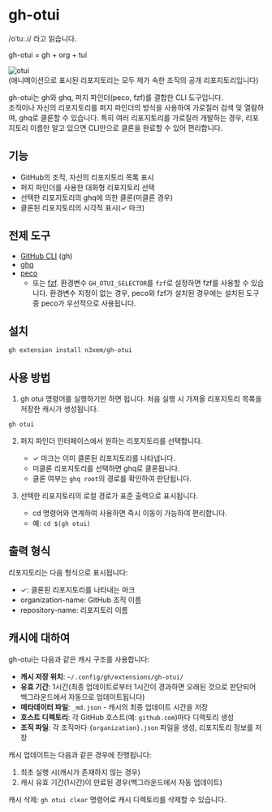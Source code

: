 # gh-otui

/oˈtuː.i/ 라고 읽습니다.

gh-otui = gh + org + tui

![otui](https://github.com/user-attachments/assets/0c7626eb-c639-4f4c-86e1-b4ba6dab5bec)  
(애니메이션으로 표시된 리포지토리는 모두 제가 속한 조직의 공개 리포지토리입니다)

gh-otui는 gh와 ghq, 퍼지 파인더(peco, fzf)를 결합한 CLI 도구입니다.  
조직이나 자신의 리포지토리를 퍼지 파인더의 방식을 사용하여 가로질러 검색 및 열람하며, ghq로 클론할 수 있습니다. 특히 여러 리포지토리를 가로질러 개발하는 경우, 리포지토리 이름만 알고 있으면 CLI만으로 클론을 완료할 수 있어 편리합니다.

## 기능

- GitHub의 조직, 자신의 리포지토리 목록 표시
- 퍼지 파인더를 사용한 대화형 리포지토리 선택
- 선택한 리포지토리의 ghq에 의한 클론(미클론 경우)
- 클론된 리포지토리의 시각적 표시(✓ 마크)

## 전제 도구

- [GitHub CLI](https://cli.github.com/) (gh)
- [ghq](https://github.com/x-motemen/ghq)
- [peco](https://github.com/peco/peco)
  - 또는 [fzf](https://github.com/junegunn/fzf). 환경변수 `GH_OTUI_SELECTOR`를 `fzf`로 설정하면 fzf를 사용할 수 있습니다. 환경변수 지정이 없는 경우, peco와 fzf가 설치된 경우에는 설치된 도구 중 peco가 우선적으로 사용됩니다.
  
## 설치

```bash
gh extension install n3xem/gh-otui
```

## 사용 방법

1. gh otui 명령어를 실행하기만 하면 됩니다. 처음 실행 시 가져올 리포지토리 목록을 저장한 캐시가 생성됩니다.

```bash
gh otui
```

2. 퍼지 파인더 인터페이스에서 원하는 리포지토리를 선택합니다.
   - ✓ 마크는 이미 클론된 리포지토리를 나타냅니다.
   - 미클론 리포지토리를 선택하면 ghq로 클론됩니다.
   - 클론 여부는 `ghq root`의 경로를 확인하여 판단됩니다.

3. 선택한 리포지토리의 로컬 경로가 표준 출력으로 표시됩니다.
   - cd 명령어와 연계하여 사용하면 즉시 이동이 가능하여 편리합니다.
   - 예: `cd $(gh otui)`

## 출력 형식

리포지토리는 다음 형식으로 표시됩니다:

- ✓: 클론된 리포지토리를 나타내는 마크
- organization-name: GitHub 조직 이름
- repository-name: 리포지토리 이름

## 캐시에 대하여

gh-otui는 다음과 같은 캐시 구조를 사용합니다:

- **캐시 저장 위치**: `~/.config/gh/extensions/gh-otui/`
- **유효 기간**: 1시간(최종 업데이트로부터 1시간이 경과하면 오래된 것으로 판단되어 백그라운드에서 자동으로 업데이트됩니다)
- **메타데이터 파일**: `_md.json` - 캐시의 최종 업데이트 시간을 저장
- **호스트 디렉토리**: 각 GitHub 호스트(예: `github.com`)마다 디렉토리 생성
- **조직 파일**: 각 조직마다 `{organization}.json` 파일을 생성, 리포지토리 정보를 저장

캐시 업데이트는 다음과 같은 경우에 진행됩니다:
1. 최초 실행 시(캐시가 존재하지 않는 경우)
2. 캐시 유효 기간(1시간)이 만료된 경우(백그라운드에서 자동 업데이트)

캐시 삭제: `gh otui clear` 명령어로 캐시 디렉토리를 삭제할 수 있습니다.